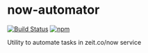 # now-automator

[![Build Status](https://travis-ci.org/andreleite/now-automator.svg?branch=master)](https://travis-ci.org/andreleite/now-automator)
[![npm](https://img.shields.io/npm/v/npm.svg?maxAge=2592000)](https://www.npmjs.com/package/now-automator)

Utility to automate tasks in zeit.co/now service
